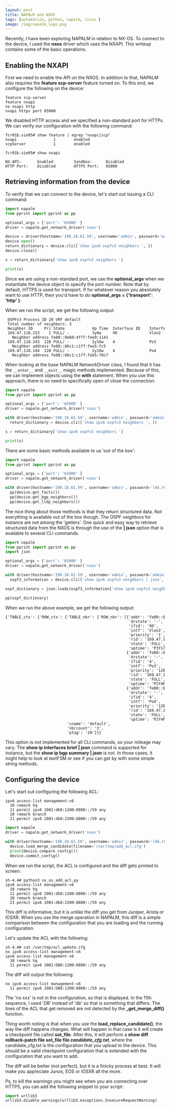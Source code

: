 ```yaml
---
layout: post
title: NAPALM and NXOS
tags: [automation, python, napalm, cisco ]
image: /img/napalm_logo.png
---
```



Recently, I have been exploring NAPALM in relation to NX-OS. To connect to the device, I used the <b>nxos</b> driver which uses the NXAPI. This writeup contains some of the basic operations.


## Enabling the NXAPI

First we need to enable the API on the NXOS. In addition to that, NAPALM also requires the <b>feature scp-server</b> feature turned on. To this end, we configure the following on the device:


<pre style="font-size:12px">
feature scp-server
feature nxapi
no nxapi http
nxapi https port 65000
</pre>

We disabled HTTP access and we specified a non-standard port for HTTPs. We can verify our configuration with the following command:


<pre style="font-size:12px">
fcr01b.sie05# show feature | egrep "nxapi|scp"
nxapi                1        enabled
scpServer            1        enabled

fcr01b.sie05# show nxapi

NX-API:       Enabled         Sandbox:      Disabled    
HTTP Port:    Disabled        HTTPS Port:   65000    
</pre>


## Retrieving information from the device

To verify that we can connect to the device, let's start out issuing a CLI command:

```python
import napalm
from pprint import pprint as pp

optional_args = {'port': '65000' }
driver = napalm.get_network_driver('nxos')

device = driver(hostname='198.18.61.59', username='admin', password='admin123', optional_args=optional_args )
device.open()
return_dictionary = device.cli(['show ipv6 ospfv3 neighbors ', ])
device.close()

s = return_dictionary['show ipv6 ospfv3 neighbors ']

print(s)
```

Since we are using a non-standard port, we use the <b>optional_args</b> when we instantiate the device object to specify the port number. Note that by default, HTTPS is used for transport. If for whatever reason you absolutely want to use HTTP, then you'd have to do <b>optional_args = {'transport': 'http' }</b>.

When we run the script, we get the following output:

<pre style="font-size:12px">
 OSPFv3 Process ID 20 VRF default
 Total number of neighbors: 3
 Neighbor ID     Pri State            Up Time  Interface ID    Interface
 169.47.118.253    1 FULL/ -          3y0w     90              Vlan2 
   Neighbor address fe80::8e60:4fff:fee9:1141
 169.47.118.243  128 FULL/ -          2y16w    4               Po3 
   Neighbor address fe80::86c1:c1ff:fee5:fc5
 169.47.118.244  128 FULL/ -          2y16w    4               Po4 
   Neighbor address fe80::86c1:c1ff:feb5:78c7
</pre>

When looking at the base NAPALM NetworkDriver class, I found that it has the `__enter__` and `__exit__` magic methods implemented. Because of this, we can implement objects using the <b>with</b> statement. When you use this approach, there is no need to specifically open of close the connection:

```python
import napalm
from pprint import pprint as pp

optional_args = {'port': '65000' }
driver = napalm.get_network_driver('nxos')

with driver(hostname='198.18.61.59', username='admin', password='admin123', optional_args=optional_args ) as device:
  return_dictionary = device.cli(['show ipv6 ospfv3 neighbors ', ])

s = return_dictionary['show ipv6 ospfv3 neighbors ']

print(s)
```

There are some basic methods available to us 'out of the box':

```python
import napalm
from pprint import pprint as pp

optional_args = {'port': '65000' }
driver = napalm.get_network_driver('nxos')

with driver(hostname='198.18.61.59', username='admin', password='l4b.r00tfujd1', optional_args=optional_args ) as device:  
  pp(device.get_facts())
  pp(device.get_bgp_neighbors())
  pp(device.get_lldp_neighbors())
```

The nice thing about those methods is that they return structured data. Not everything is available out of the box though. The OSPF neighbors for instance are not among the 'getters'. One quick and easy way to retrieve structured data from the NXOS is through the use of the <b>| json</b> option that is available to several CLI commands.


```python
import napalm
from pprint import pprint as pp
import json

optional_args = {'port': '65000' }
driver = napalm.get_network_driver('nxos')

with driver(hostname='198.18.61.59', username='admin', password='admin123', optional_args=optional_args ) as device:
  ospf3_information = device.cli(['show ipv6 ospfv3 neighbors | json', ])

ospf_dictionary = json.loads(ospf3_information['show ipv6 ospfv3 neighbors | json'])

pp(ospf_dictionary)
```

When we run the above example, we get the following output:
<pre style="font-size:12px">
{'TABLE_ctx': {'ROW_ctx': {'TABLE_nbr': {'ROW_nbr': [{'addr': 'fe80::8e60:4fff:fee9:1141',
                                                      'drstate': '-',
                                                      'ifid': '90',
                                                      'intf': 'Vlan2',
                                                      'priority': '1',
                                                      'rid': '169.47.118.253',
                                                      'state': 'FULL',
                                                      'uptime': 'P3Y17DT3H53M19S'},
                                                     {'addr': 'fe80::86c1:c1ff:fee5:fc5',
                                                      'drstate': '-',
                                                      'ifid': '4',
                                                      'intf': 'Po3',
                                                      'priority': '128',
                                                      'rid': '169.47.118.243',
                                                      'state': 'FULL',
                                                      'uptime': 'P2Y4M5DT16H45M22S'},
                                                     {'addr': 'fe80::86c1:c1ff:feb5:78c7',
                                                      'drstate': '-',
                                                      'ifid': '4',
                                                      'intf': 'Po4',
                                                      'priority': '128',
                                                      'rid': '169.47.118.244',
                                                      'state': 'FULL',
                                                      'uptime': 'P2Y4M5DT16H20M31S'}]},
                           'cname': 'default',
                           'nbrcount': '3',
                           'ptag': '20'}}}
</pre>

This option is not implemented for all CLI commands, so your mileage may vary. The <b>show ip interfaces brief | json</b> command is supported for instance, but the <b>show ip bgp summary | json</b> is not. In those cases, it might help to look at textFSM or see if you can get by with some simple string methods.


## Configuring the device

Let's start out configuring the following ACL:

<pre style="font-size:12px">
ipv6 access-list management-v6
  10 remark hq
  11 permit ipv6 2001:db8:1200:8800::/59 any
  20 remark branch
  21 permit ipv6 2001:db8:2200:8800::/59 any
</pre>

```python
import napalm
driver = napalm.get_network_driver('nxos')

with driver(hostname='198.18.61.59', username='admin', password='l4b.r00tfujd1', optional_args={'port': '65000' } ) as device:
  device.load_merge_candidate(filename='/var/tmp/add_acl.cfg')
  print(device.compare_config())
  device.commit_config()  
```

When we run the script, the ACL is configured and the diff gets printed to screen:

<pre style="font-size:12px">
sh-4.4# python3 nx_os_add_acl.py 
ipv6 access-list management-v6
  10 remark hq
  11 permit ipv6 2001:db8:1200:8800::/59 any
  20 remark branch
  21 permit ipv6 2001:db8:2200:8800::/59 any
</pre>

This diff is informative, but it is unlike the diff you get from Juniper, Arista or IOSXR. When you use the merge operation in NAPALM, this diff is a simple comparison between the configuration that you are loading and the running configuration.

Let's update the ACL with the following:

<pre style="font-size:12px">
sh-4.4# cat /var/tmp/acl_update.cfg   
no ipv6 access-list management-v6
ipv6 access-list management-v6
  10 remark hq
  11 permit ipv6 2001:DB8:1200:8800::/59 any
</pre>


The diff will output the following:

<pre style="font-size:12px">
no ipv6 access-list management-v6
  11 permit ipv6 2001:DB8:1200:8800::/59 any
</pre>

The 'no xxx' is not in the configuration, so that is displayed. In the 11th sequence, I used 'DB' instead of 'db' so that is something that differs. The lines of the ACL that get removed are not detected by the <b>_get_merge_diff()</b> function.

Thing worth noting is that when you use the <b>load_replace_candidate()</b>, the way the diff happens changes. What will happen in that case is it will create a checkpoint file called <b>sot_file</b>. After this, it will perform a <b>show diff rollback-patch file sot_file file <i>candidate_cfg.txt</i></b>, where the candidate_cfg.txt is the configuration that you upload to the device. This should be a valid checkpoint configuration that is extended with the configuration that you want to add. 

The diff will be better (not perfect), but it is a finicky process at best. It will make you appreciate Junos, EOS or IOSXR all the more.



Ps, to kill the warnings you might see when you are connecting over HTTPS, you can add the following snippet to your script:


```python
import urllib3
urllib3.disable_warnings(urllib3.exceptions.InsecureRequestWarning)
```